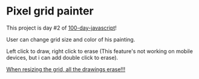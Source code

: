 # Pixel grid painter

This project is day #2 of <a href="https://www.github.com/grigoryan-m/100-day-javascript.git">100-day-javascript</a>!

User can change grid size and color of his painting.

Left click to draw, right click to erase (This feature's not working on mobile devices, but i can add double click to erase).

<u>When resizing the grid, all the drawings erase!!!</u>
